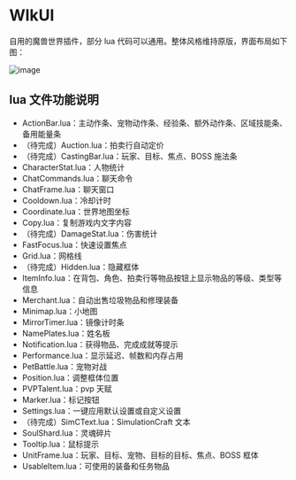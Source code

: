# WlkUI

自用的魔兽世界插件，部分 lua 代码可以通用。整体风格维持原版，界面布局如下图：

![image](https://github.com/czy211/picture-library/blob/master/images/WlkUI.jpg)

## lua 文件功能说明

- ActionBar.lua：主动作条、宠物动作条、经验条、额外动作条、区域技能条、备用能量条
- （待完成）Auction.lua：拍卖行自动定价
- （待完成）CastingBar.lua：玩家、目标、焦点、BOSS 施法条
- CharacterStat.lua：人物统计
- ChatCommands.lua：聊天命令
- ChatFrame.lua：聊天窗口
- Cooldown.lua：冷却计时
- Coordinate.lua：世界地图坐标
- Copy.lua：复制游戏内文字内容
- （待完成）DamageStat.lua：伤害统计
- FastFocus.lua：快速设置焦点
- Grid.lua：网格线
- （待完成）Hidden.lua：隐藏框体
- ItemInfo.lua：在背包、角色、拍卖行等物品按钮上显示物品的等级、类型等信息
- Merchant.lua：自动出售垃圾物品和修理装备
- Minimap.lua：小地图
- MirrorTimer.lua：镜像计时条
- NamePlates.lua：姓名板
- Notification.lua：获得物品、完成成就等提示
- Performance.lua：显示延迟、帧数和内存占用
- PetBattle.lua：宠物对战
- Position.lua：调整框体位置
- PVPTalent.lua：pvp 天赋
- Marker.lua：标记按钮
- Settings.lua：一键应用默认设置或自定义设置
- （待完成）SimCText.lua：SimulationCraft 文本
- SoulShard.lua：灵魂碎片
- Tooltip.lua：鼠标提示
- UnitFrame.lua：玩家、目标、宠物、目标的目标、焦点、BOSS 框体
- UsableItem.lua：可使用的装备和任务物品
